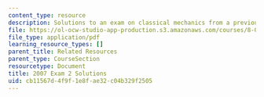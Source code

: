 ```yaml
---
content_type: resource
description: Solutions to an exam on classical mechanics from a previous semester.
file: https://ol-ocw-studio-app-production.s3.amazonaws.com/courses/8-012-physics-i-classical-mechanics-fall-2008/cb11567d4f9f1e8fae32c04b329f2505_2007_quiz2_sol.pdf
file_type: application/pdf
learning_resource_types: []
parent_title: Related Resources
parent_type: CourseSection
resourcetype: Document
title: 2007 Exam 2 Solutions
uid: cb11567d-4f9f-1e8f-ae32-c04b329f2505
---
```

